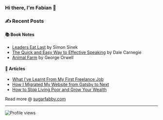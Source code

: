 ### Hi there, I'm Fabian 👋

### ✍️  Recent Posts
#### 📚  Book Notes
- [Leaders Eat Last](https://sugarfabby.com/book-notes/leaders-eat-last) by Simon Sinek
- [The Quick and Easy Way to Effective Speaking](https://sugarfabby.com/book-notes/the-quick-and-easy-way-to-effective-speaking) by Dale Carnegie
- [Animal Farm](https://sugarfabby.com/book-notes/animal-farm) by George Orwell
#### 📰  Articles
- [What I've Learnt From My First Freelance Job](https://sugarfabby.com/blog/what-i-have-learnt-from-my-first-freelance-job)
- [How I Migrated My Website from Gatsby to Next](https://sugarfabby.com/blog/how-i-migrated-my-website-from-gatsby-to-next)
- [How to Stop Living Poor and Grow Your Wealth](https://sugarfabby.com/blog/how-to-stop-living-poor-and-grow-your-wealth)

Read more @ [sugarfabby.com](https://sugarfabby.com)

---
![Profile views](https://gpvc.arturio.dev/fabianlee1211)
